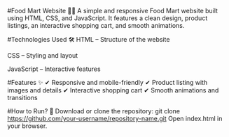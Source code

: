 #Food Mart Website 🍔🛒
A simple and responsive Food Mart website built using HTML, CSS, and JavaScript. It features a clean design, product listings, an interactive shopping cart, and smooth animations.

#Technologies Used 🛠️
HTML – Structure of the website

CSS – Styling and layout

JavaScript – Interactive features

#Features ✨
✔ Responsive and mobile-friendly
✔ Product listing with images and details
✔ Interactive shopping cart
✔ Smooth animations and transitions

#How to Run? 🚀
Download or clone the repository:
git clone https://github.com/your-username/repository-name.git
Open index.html in your browser.
